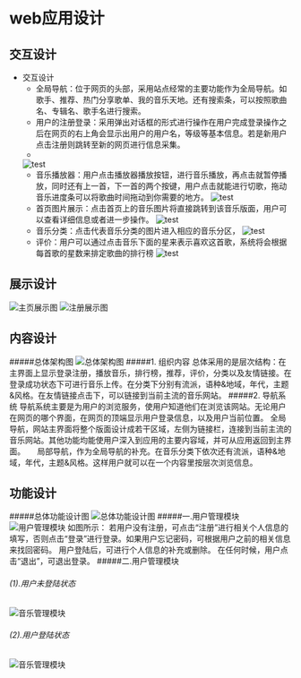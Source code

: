 # web应用设计
## 交互设计
+ 交互设计
    + 全局导航：位于网页的头部，采用站点经常的主要功能作为全局导航。如歌手、推荐、热门分享歌单、我的音乐天地。还有搜索条，可以按照歌曲名、专辑名、歌手名进行搜索。
    + 用户的注册登录：采用弹出对话框的形式进行操作在用户完成登录操作之后在网页的右上角会显示出用户的用户名，等级等基本信息。若是新用户点击注册则跳转至新的网页进行信息采集。
    + 
    ![test](https://github.com/131213web/ProjectTask/blob/master/tasks/task06/login.PNG "sdf")
    + 音乐播放器：用户点击播放器播放按钮，进行音乐播放，再点击就暂停播放，同时还有上一首，下一首的两个按键，用户点击就能进行切歌，拖动音乐进度条可以将歌曲时间拖动到你需要的地方。
    ![test](https://github.com/131213web/ProjectTask/blob/master/tasks/task06/player.PNG "sdf")
    + 首页图片展示：点击首页上的音乐图片将直接跳转到该音乐版面，用户可以查看详细信息或者进一步操作。
    ![test](https://github.com/131213web/ProjectTask/blob/master/tasks/task06/display.PNG "sdf")
    + 音乐分类：点击代表音乐分类的图片进入相应的音乐分区，
    ![test](https://github.com/131213web/ProjectTask/blob/master/tasks/task06/category.PNG "sdf")
    + 评价：用户可以通过点击音乐下面的星来表示喜欢这首歌，系统将会根据每首歌的星数来排定歌曲的排行榜
    ![test](https://github.com/131213web/ProjectTask/blob/master/tasks/task06/evaluate.PNG "sdf")

## 展示设计
![主页展示图](https://github.com/131213web/ProjectTask/blob/master/tasks/task06/homepage.png "sdf")
![注册展示图](https://github.com/131213web/ProjectTask/blob/master/tasks/task06/zhuce1.png "sdf")
## 内容设计
#####总体架构图
![总体架构图](https://github.com/131213web/ProjectTask/blob/master/tasks/task06/Content_01.png "function")
#####1. 组织内容
   总体采用的是层次结构：在主界面上显示登录注册，播放音乐，排行榜，推荐，评价，分类以及友情链接。在登录成功状态下可进行音乐上传。在分类下分别有流派，语种&地域，年代，主题&风格。在友情链接点击下，可以链接到当前主流的音乐网站。
#####2. 导航系统
   导航系统主要是为用户的浏览服务，使用户知道他们在浏览该网站。无论用户在网页的哪个界面，在网页的顶端显示用户登录信息，以及用户当前位置。
   全局导航，网站主界面将整个版面设计成若干区域，左侧为链接栏，连接到当前主流的音乐网站。其他功能均能使用户深入到应用的主要内容域，并可从应用返回到主界面。
　 局部导航，作为全局导航的补充。在音乐分类下依次还有流派，语种&地域，年代，主题&风格。这样用户就可以在一个内容里按层次浏览信息。

## 功能设计
#####总体功能设计图
![总体功能设计图](https://github.com/131213web/ProjectTask/blob/master/tasks/task06/Functional%20Design_1.PNG "function")
#####一.用户管理模块
![用户管理模块](https://github.com/131213web/ProjectTask/blob/master/tasks/task06/Functional%20Design_2.jpg "function")
如图所示：
若用户没有注册，可点击“注册”进行相关个人信息的填写，否则点击“登录”进行登录。如果用户忘记密码，可根据用户之前的相关信息来找回密码。
用户登陆后，可进行个人信息的补充或删除。
在任何时候，用户点击“退出”，可退出登录。
#####二.用户管理模块
###### (1).用户未登陆状态
![音乐管理模块](https://github.com/131213web/ProjectTask/blob/master/tasks/task06/Functional%20Design_3.PNG "function")
###### (2).用户登陆状态
![音乐管理模块](https://github.com/131213web/ProjectTask/blob/master/tasks/task06/Functional%20Design_4.PNG "function")
